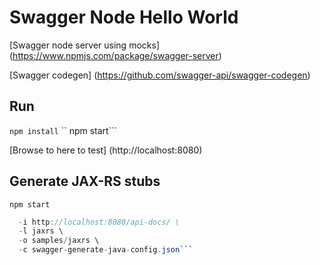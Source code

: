 # Swagger Node Hello World

[Swagger node server using mocks] (https://www.npmjs.com/package/swagger-server)

[Swagger codegen] (https://github.com/swagger-api/swagger-codegen)

## Run

```npm install```
`` npm start```

[Browse to here to test] (http://localhost:8080)

## Generate JAX-RS stubs

```npm start```

```java -jar ~/git/swagger-codegen/modules/swagger-codegen-cli/target/swagger-codegen-cli.jar generate \
  -i http://localhost:8080/api-docs/ \
  -l jaxrs \
  -o samples/jaxrs \
  -c swagger-generate-java-config.json```

